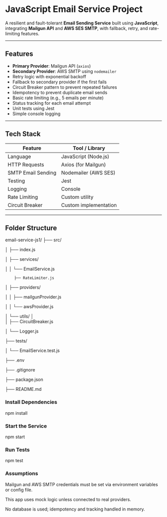 # JavaScript Email Service Project

A resilient and fault-tolerant **Email Sending Service** built using **JavaScript**, integrating **Mailgun API** and **AWS SES SMTP**, with fallback, retry, and rate-limiting features.

---

##  Features

- **Primary Provider**: Mailgun API (`axios`)
- **Secondary Provider**: AWS SMTP using `nodemailer`
- Retry logic with exponential backoff
- Fallback to secondary provider if the first fails
- Circuit Breaker pattern to prevent repeated failures
- Idempotency to prevent duplicate email sends
- Basic rate limiting (e.g., 5 emails per minute)
- Status tracking for each email attempt
- Unit tests using Jest
- Simple console logging

---

## Tech Stack

| Feature            | Tool / Library       |
|--------------------|----------------------|
| Language           | JavaScript (Node.js) |
| HTTP Requests      | Axios (for Mailgun)  |
| SMTP Email Sending | Nodemailer (AWS SES) |
| Testing            | Jest                 |
| Logging            | Console              |
| Rate Limiting      | Custom utility       |
| Circuit Breaker    | Custom implementation|

---

## Folder Structure

email-service-js1/
├── src/

│   ├── index.js 

│   ├── services/

│   │   └── EmailService.js   

        ├── RateLimiter.js     

│   ├── providers/

│   │   ├── mailgunProvider.js  

│   │   └── awsProvider.js 

│   └── utils/
│       
│       ├── CircuitBreaker.js           

│       └── Logger.js                   

├── tests/

│   └── EmailService.test.js            

├── .env                                

├── .gitignore                        

├── package.json                        

├── README.md   



### Install Dependencies

npm install

### Start the Service

npm start

### Run Tests

npm test

### Assumptions
Mailgun and AWS SMTP credentials must be set via environment variables or config file.

This app uses mock logic unless connected to real providers.

No database is used; idempotency and tracking handled in memory.


